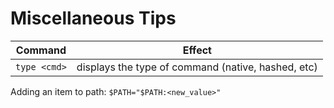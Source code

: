 # Miscellaneous Tips
| Command | Effect |
| ------- | ------ |
| `type <cmd>` | displays the type of command (native, hashed, etc) |


Adding an item to path: `$PATH="$PATH:<new_value>"`

